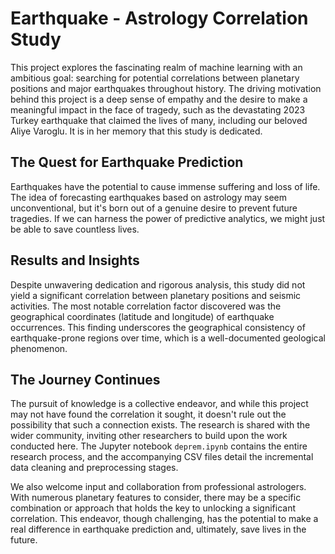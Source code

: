 # Earthquake - Astrology Correlation Study

This project explores the fascinating realm of machine learning with an ambitious goal: searching for potential correlations between planetary positions and major earthquakes throughout history. The driving motivation behind this project is a deep sense of empathy and the desire to make a meaningful impact in the face of tragedy, such as the devastating 2023 Turkey earthquake that claimed the lives of many, including our beloved Aliye Varoglu. It is in her memory that this study is dedicated.

<h2>The Quest for Earthquake Prediction</h2>

Earthquakes have the potential to cause immense suffering and loss of life. The idea of forecasting earthquakes based on astrology may seem unconventional, but it's born out of a genuine desire to prevent future tragedies. If we can harness the power of predictive analytics, we might just be able to save countless lives.

<h2>Results and Insights</h2>

Despite unwavering dedication and rigorous analysis, this study did not yield a significant correlation between planetary positions and seismic activities. The most notable correlation factor discovered was the geographical coordinates (latitude and longitude) of earthquake occurrences. This finding underscores the geographical consistency of earthquake-prone regions over time, which is a well-documented geological phenomenon.

<h2>The Journey Continues</h2>

The pursuit of knowledge is a collective endeavor, and while this project may not have found the correlation it sought, it doesn't rule out the possibility that such a connection exists. The research is shared with the wider community, inviting other researchers to build upon the work conducted here. The Jupyter notebook `deprem.ipynb` contains the entire research process, and the accompanying CSV files detail the incremental data cleaning and preprocessing stages.

We also welcome input and collaboration from professional astrologers. With numerous planetary features to consider, there may be a specific combination or approach that holds the key to unlocking a significant correlation. This endeavor, though challenging, has the potential to make a real difference in earthquake prediction and, ultimately, save lives in the future.